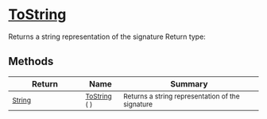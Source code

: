 # [ToString](./Signature-100663445.md)

Returns a string representation of the signature
Return type:
## Methods

| Return | Name | Summary | 
| --- | --- | --- | 
| <sub>[String](https://docs.microsoft.com/en-us/dotnet/api/System.String)</sub><img width=200/>| <sub>[ToString](./Signature-100663445.md) (  )</sub>| <sub>Returns a string representation of the signature</sub><img width=200/>| <br>


